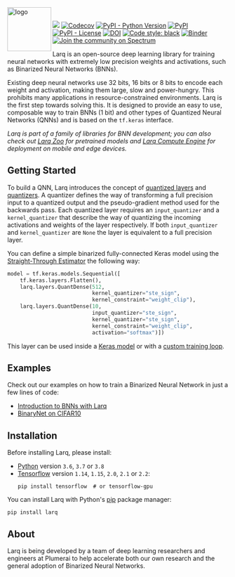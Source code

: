 <img src="https://user-images.githubusercontent.com/13285808/66865479-39c3b600-ef8f-11e9-9bd4-d47b8e432140.gif" alt="logo" height="100px" align="left"/>
<br/>

[![](https://github.com/larq/larq/workflows/Unittest/badge.svg)](https://github.com/larq/larq/actions?workflow=Unittest) [![Codecov](https://img.shields.io/codecov/c/github/larq/larq)](https://codecov.io/github/larq/larq?branch=master) [![PyPI - Python Version](https://img.shields.io/pypi/pyversions/larq.svg)](https://pypi.org/project/larq/) [![PyPI](https://img.shields.io/pypi/v/larq.svg)](https://pypi.org/project/larq/) [![PyPI - License](https://img.shields.io/pypi/l/larq.svg)](https://github.com/larq/larq/blob/master/LICENSE) [![DOI](https://joss.theoj.org/papers/10.21105/joss.01746/status.svg)](https://doi.org/10.21105/joss.01746) [![Code style: black](https://img.shields.io/badge/code%20style-black-000000.svg)](https://github.com/ambv/black) [![Binder](https://mybinder.org/badge_logo.svg)](https://mybinder.org/v2/gh/larq/docs/master?filepath=docs%2Flarq%2Ftutorials) [![Join the community on Spectrum](https://withspectrum.github.io/badge/badge.svg)](https://spectrum.chat/larq)

Larq is an open-source deep learning library for training neural networks with extremely low precision weights and activations, such as Binarized Neural Networks (BNNs).

Existing deep neural networks use 32 bits, 16 bits or 8 bits to encode each weight and activation, making them large, slow and power-hungry. This prohibits many applications in resource-constrained environments. Larq is the first step towards solving this. It is designed to provide an easy to use, composable way to train BNNs (1 bit) and other types of Quantized Neural Networks (QNNs) and is based on the `tf.keras` interface.

*Larq is part of a family of libraries for BNN development; you can also check out [Larq Zoo](https://github.com/larq/zoo) for pretrained models and [Larq Compute Engine](https://github.com/larq/compute-engine) for deployment on mobile and edge devices.*

## Getting Started

To build a QNN, Larq introduces the concept of [quantized layers](https://docs.larq.dev/larq/api/layers/) and [quantizers](https://docs.larq.dev/larq/api/quantizers/). A quantizer defines the way of transforming a full precision input to a quantized output and the pseudo-gradient method used for the backwards pass. Each quantized layer requires an `input_quantizer` and a `kernel_quantizer` that describe the way of quantizing the incoming activations and weights of the layer respectively. If both `input_quantizer` and `kernel_quantizer` are `None` the layer is equivalent to a full precision layer.

You can define a simple binarized fully-connected Keras model using the [Straight-Through Estimator](https://docs.larq.dev/larq/api/quantizers/#ste_sign) the following way:

```python
model = tf.keras.models.Sequential([
    tf.keras.layers.Flatten(),
    larq.layers.QuantDense(512,
                           kernel_quantizer="ste_sign",
                           kernel_constraint="weight_clip"),
    larq.layers.QuantDense(10,
                           input_quantizer="ste_sign",
                           kernel_quantizer="ste_sign",
                           kernel_constraint="weight_clip",
                           activation="softmax")])
```

This layer can be used inside a [Keras model](https://www.tensorflow.org/guide/keras/overview#sequential_model) or with a [custom training loop](https://www.tensorflow.org/guide/keras/train_and_evaluate#part_ii_writing_your_own_training_evaluation_loops_from_scratch).

## Examples

Check out our examples on how to train a Binarized Neural Network in just a few lines of code:

- [Introduction to BNNs with Larq](https://docs.larq.dev/larq/tutorials/mnist/)
- [BinaryNet on CIFAR10](https://docs.larq.dev/larq/tutorials/binarynet_cifar10/)

## Installation

Before installing Larq, please install:

- [Python](https://www.python.org/) version `3.6`, `3.7` or `3.8`
- [Tensorflow](https://www.tensorflow.org/install) version `1.14`, `1.15`, `2.0`, `2.1` or `2.2`:
  ```shell
  pip install tensorflow  # or tensorflow-gpu
  ```

You can install Larq with Python's [pip](https://pip.pypa.io/en/stable/) package manager:

```shell
pip install larq
```

## About

Larq is being developed by a team of deep learning researchers and engineers at Plumerai to help accelerate both our own research and the general adoption of Binarized Neural Networks.

